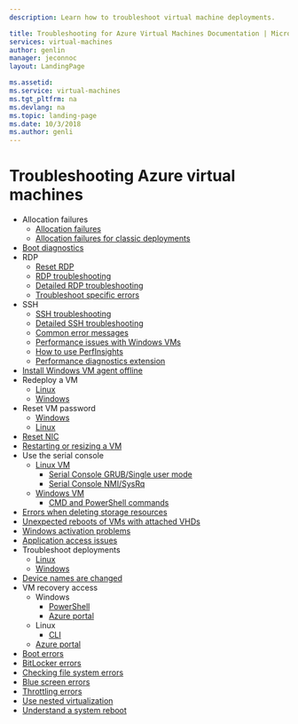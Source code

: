 ```yaml
---
description: Learn how to troubleshoot virtual machine deployments.

title: Troubleshooting for Azure Virtual Machines Documentation | Microsoft Docs
services: virtual-machines
author: genlin
manager: jeconnoc
layout: LandingPage

ms.assetid:
ms.service: virtual-machines
ms.tgt_pltfrm: na
ms.devlang: na
ms.topic: landing-page
ms.date: 10/3/2018
ms.author: genli
---
```


# Troubleshooting Azure virtual machines

- Allocation failures
	- [Allocation failures](allocation-failure.md)
	- [Allocation failures for classic deployments](allocation-failure-classic.md)
- [Boot diagnostics](boot-diagnostics.md)
- RDP
	- [Reset RDP](reset-rdp.md)
	- [RDP troubleshooting](troubleshoot-rdp-connection.md)
	- [Detailed RDP troubleshooting](detailed-troubleshoot-rdp.md)
	- [Troubleshoot specific errors](troubleshoot-specific-rdp-errors.md)
- SSH 
	- [SSH troubleshooting](troubleshoot-ssh-connection.md)
	- [Detailed SSH troubleshooting](detailed-troubleshoot-ssh-connection.md)
	- [Common error messages](error-messages.md)
	- [Performance issues with Windows VMs](performance-diagnostics.md  )
	- [How to use PerfInsights](how-to-use-perfInsights.md)
	- [Performance diagnostics extension](performance-diagnostics-vm-extension.md)
- [Install Windows VM agent offline](install-vm-agent-offline.md)
- Redeploy a VM
	- [Linux](redeploy-to-new-node-linux.md)
	- [Windows](redeploy-to-new-node-windows.md)
- Reset VM password
	- [Windows](reset-local-password-without-agent.md)
	- [Linux](reset-password.md)
- [Reset NIC](reset-network-interface.md)
- [Restarting or resizing a VM](restart-resize-error-troubleshooting.md)
- Use the serial console
	- [Linux VM](serial-console-linux.md)
		- [Serial Console GRUB/Single user mode](serial-console-grub-single-user-mode.md)
		- [Serial Console NMI/SysRq](serial-console-nmi-sysrq.md)
	- [Windows VM](serial-console-windows.md)
		- [CMD and PowerShell commands](serial-console-cmd-ps-commands.md)
- [Errors when deleting storage resources](storage-resource-deletion-errors.md      )
- [Unexpected reboots of VMs with attached VHDs](unexpected-reboots-attached-vhds.md)
- [Windows activation problems](troubleshoot-activation-problems.md)
- [Application access issues](troubleshoot-app-connection.md)
- Troubleshoot deployments
	- [Linux](troubleshoot-deploy-vm-linux.md)
	- [Windows](troubleshoot-deploy-vm-windows.md)
- [Device names are changed](troubleshoot-device-names-problems.md)
- VM recovery access
	- Windows
		- [PowerShell](troubleshoot-recovery-disks-windows.md)
		- [Azure portal](troubleshoot-recovery-disks-portal-windows.md)
	- Linux
		- [CLI](troubleshoot-recovery-disks-linux.md)
    - [Azure portal](troubleshoot-recovery-disks-portal-linux.md)
- [Boot errors](boot-error-troubleshoot.md)
- [BitLocker errors](troubleshoot-bitlocker-boot-error.md)
- [Checking file system errors](troubleshoot-check-disk-boot-error.md)
- [Blue screen errors](troubleshoot-common-blue-screen-error.md)
- [Throttling errors](troubleshooting-throttling-errors.md)
- [Use nested virtualization](troubleshoot-vm-by-use-nested-virtualization.md)
- [Understand a system reboot](understand-vm-reboot.md)

